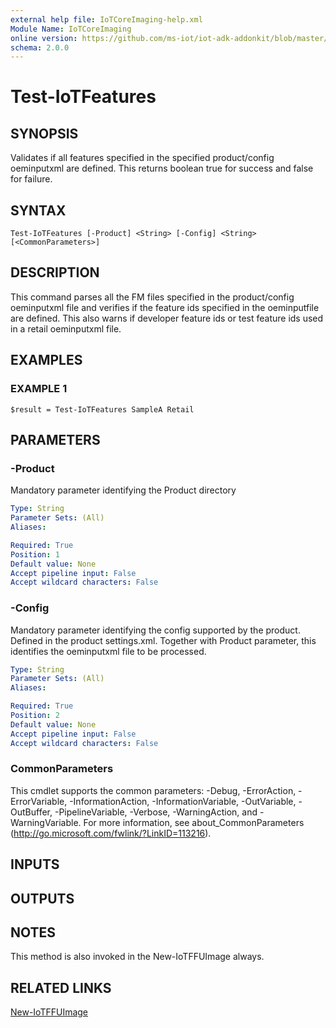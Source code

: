 ```yaml
---
external help file: IoTCoreImaging-help.xml
Module Name: IoTCoreImaging
online version: https://github.com/ms-iot/iot-adk-addonkit/blob/master/Tools/IoTCoreImaging/Docs/Test-IoTFeatures.md
schema: 2.0.0
---
```


# Test-IoTFeatures

## SYNOPSIS
Validates if all features specified in the specified product/config oeminputxml are defined.
This returns boolean true for success and false for failure.

## SYNTAX

```
Test-IoTFeatures [-Product] <String> [-Config] <String> [<CommonParameters>]
```

## DESCRIPTION
This command parses all the FM files specified in the product/config oeminputxml file and verifies if the feature ids specified in the oeminputfile are defined.
This also warns if developer feature ids or test feature ids used in a retail oeminputxml file.

## EXAMPLES

### EXAMPLE 1
```
$result = Test-IoTFeatures SampleA Retail
```

## PARAMETERS

### -Product
Mandatory parameter identifying the Product directory

```yaml
Type: String
Parameter Sets: (All)
Aliases:

Required: True
Position: 1
Default value: None
Accept pipeline input: False
Accept wildcard characters: False
```

### -Config
Mandatory parameter identifying the config supported by the product.
Defined in the product settings.xml.
Together with Product parameter, this identifies the oeminputxml file to be processed.

```yaml
Type: String
Parameter Sets: (All)
Aliases:

Required: True
Position: 2
Default value: None
Accept pipeline input: False
Accept wildcard characters: False
```

### CommonParameters
This cmdlet supports the common parameters: -Debug, -ErrorAction, -ErrorVariable, -InformationAction, -InformationVariable, -OutVariable, -OutBuffer, -PipelineVariable, -Verbose, -WarningAction, and -WarningVariable.
For more information, see about_CommonParameters (http://go.microsoft.com/fwlink/?LinkID=113216).

## INPUTS

## OUTPUTS

## NOTES
This method is also invoked in the New-IoTFFUImage always.

## RELATED LINKS

[New-IoTFFUImage](New-IoTFFUImage.md)

